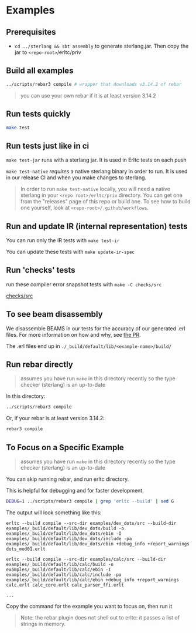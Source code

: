 # Examples


## Prerequisites

- `cd ../sterlang && sbt assembly` to generate sterlang.jar. Then copy the jar to `<repo-root>`/erltc/priv

## Build all examples

```sh
../scripts/rebar3 compile # wrapper that downloads v3.14.2 of rebar
```

> you can use your own rebar if it is at least version 3.14.2

## Run tests quickly

```sh
make test
```

## Run tests just like in ci

`make test-jar` runs with a sterlang jar. It is used in Erltc tests on each push

`make test-native` *requires* a native sterlang binary in order to run. It is used
in our release CI and when you make changes to sterlang.

> In order to run `make test-native` locally, you will need a native sterlang in your
`<repo root>/erltc/priv` directory. You can get one from the "releases" page of this repo
or build one. To see how to build one yourself, look at `<repo-root>/.github/workflows`.


## Run and update IR (internal representation) tests

You can run only the IR tests with `make test-ir`

You can update these tests with `make update-ir-spec`

## Run 'checks' tests

run these compiler error snapshot tests with `make -C checks/src`

[checks/src](checks/src)

## To see beam disassembly

We disassemble BEAMS in our tests for the accuracy of our generated .erl files.
For more information on how and why, see [the PR](https://github.com/WhatsApp/erlt/pull/236).

The .erl files end up in `./_build/default/lib/<example-name>/build/`

## Run rebar directly

> assumes you have run `make` in this directory recently so the type checker (sterlang) is an up-to-date

In this directory:

```sh
../scripts/rebar3 compile
```

Or, if your rebar is at least version 3.14.2:

```sh
rebar3 compile
```

## To Focus on a Specific Example

> assumes you have run `make` in this directory recently so the type checker (sterlang) is an up-to-date

You can skip running rebar, and run erltc directory.

This is helpful for debugging and for faster development.

```sh
DEBUG=1 ../scripts/rebar3 compile | grep 'erltc --build' | sed G
```

The output will look something like this:

```
erltc --build compile --src-dir examples/dev_dots/src --build-dir examples/_build/default/lib/dev_dots/build -o examples/_build/default/lib/dev_dots/ebin -I examples/_build/default/lib/dev_dots/include -pa examples/_build/default/lib/dev_dots/ebin +debug_info +report_warnings dots_mod01.erlt

erltc --build compile --src-dir examples/calc/src --build-dir examples/_build/default/lib/calc/build -o examples/_build/default/lib/calc/ebin -I examples/_build/default/lib/calc/include -pa examples/_build/default/lib/calc/ebin +debug_info +report_warnings calc.erlt calc_core.erlt calc_parser_ffi.erlt

...

```

Copy the command for the example you want to focus on, then run it

> Note: the rebar plugin does not shell out to erltc: it passes a list of strings in memory.

